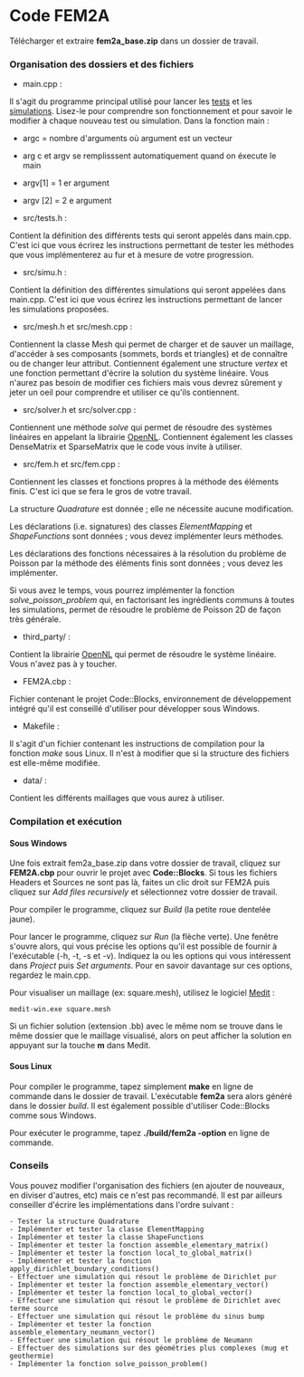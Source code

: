 # Code FEM2A

Télécharger et extraire **fem2a_base.zip** dans un dossier de travail.

### Organisation des dossiers et des fichiers

- main.cpp :

Il s'agit du programme principal utilisé pour lancer les [tests](tests.md)
et les [simulations](simus.md). Lisez-le pour comprendre son fonctionnement
et pour savoir le modifier à chaque nouveau test ou simulation.
Dans la fonction main : 
- argc = nombre d'arguments où argument est un vecteur
- arg c et argv se remplisssent automatiquement quand on éxecute le main 
- argv[1] = 1 er argument
- argv [2] = 2 e argument 

- src/tests.h :

Contient la définition des différents tests qui seront appelés dans main.cpp.
C'est ici que vous écrirez les instructions permettant de tester les méthodes
que vous implémenterez au fur et à mesure de votre progression.

- src/simu.h :

Contient la définition des différentes simulations qui seront appelées dans
main.cpp. C'est ici que vous écrirez les instructions permettant de lancer les
simulations proposées.

- src/mesh.h et src/mesh.cpp :

Contiennent la classe Mesh qui permet de charger et de sauver un maillage,
d'accéder à ses composants (sommets, bords et triangles) et de connaître ou de
changer leur attribut. Contiennent également une structure *vertex* et une
fonction permettant d'écrire la solution du système linéaire. Vous n'aurez pas
besoin de modifier ces fichiers mais vous devrez sûrement y jeter un oeil pour
comprendre et utiliser ce qu'ils contiennent.

- src/solver.h et src/solver.cpp :

Contiennent une méthode *solve* qui permet de résoudre des systèmes linéaires
en appelant la librairie
[OpenNL](http://alice.loria.fr/index.php/software/4-library/23-opennl.html).
Contiennent également les classes DenseMatrix et SparseMatrix que le code vous
invite à utiliser.

- src/fem.h et src/fem.cpp :

Contiennent les classes et fonctions propres à la méthode des éléments finis.
C'est ici que se fera le gros de votre travail.

La structure *Quadrature* est donnée ; elle ne nécessite aucune modification.

Les déclarations (i.e. signatures) des classes *ElementMapping* et
*ShapeFunctions* sont données ; vous devez implémenter leurs méthodes.

Les déclarations des fonctions nécessaires à la résolution du problème de
Poisson par la méthode des éléments finis sont données ; vous devez les
implémenter.

Si vous avez le temps, vous pourrez implémenter la fonction
*solve_poisson_problem* qui, en factorisant les ingrédients communs à toutes
les simulations, permet de résoudre le problème de Poisson 2D de façon très
générale.

- third_party/ :

Contient la librairie
[OpenNL](http://alice.loria.fr/index.php/software/4-library/23-opennl.html)
qui permet de résoudre le système linéaire. Vous n'avez pas à y toucher.

- FEM2A.cbp :

Fichier contenant le projet Code::Blocks, environnement de développement
intégré qu'il est conseillé d'utiliser pour développer sous Windows.

- Makefile :

Il s'agit d'un fichier contenant les instructions de compilation pour la
fonction *make* sous Linux. Il n'est à modifier que si la structure des
fichiers est elle-même modifiée.

- data/ :

Contient les différents maillages que vous aurez à utiliser.

### Compilation et exécution

#### Sous Windows

Une fois extrait fem2a_base.zip dans votre dossier de travail, cliquez sur
**FEM2A.cbp** pour ouvrir le projet avec **Code::Blocks**. Si tous les fichiers
Headers et Sources ne sont pas là, faites un clic droit sur FEM2A puis cliquez
sur *Add files recursively* et sélectionnez votre dossier de travail.

Pour compiler le programme, cliquez sur *Build* (la petite roue dentelée jaune).

Pour lancer le programme, cliquez sur *Run* (la flèche verte). Une fenêtre s'ouvre alors, qui vous précise les options qu'il est possible de fournir à l'exécutable (-h, -t, -s et -v). Indiquez la ou les options qui vous intéressent dans *Project* puis *Set arguments*. Pour en savoir davantage sur ces options, regardez le main.cpp.

<!--
Pour lancer le programme, ouvrez un terminal (*cmd.exe* dans la barre d'adresse
de l'explorateur de fichier) et appelez votre exécutable :
```
cd C:\fem2a_base
..\bin\Debug\fem2a.exe -h

```
-->

Pour visualiser un maillage (ex: square.mesh), utilisez le logiciel
[Medit](https://www.ljll.math.upmc.fr/frey/software.html) :
```
medit-win.exe square.mesh

```
Si un fichier solution (extension .bb) avec le même nom se trouve dans le même
dossier que le maillage visualisé, alors on peut afficher la solution en
appuyant sur la touche **m** dans Medit.

#### Sous Linux

Pour compiler le programme, tapez simplement **make** en ligne de commande dans
le dossier de travail. L'exécutable **fem2a** sera alors généré dans le dossier
*build*. Il est également possible d'utiliser Code::Blocks comme sous Windows.

Pour exécuter le programme, tapez **./build/fem2a -option** en ligne de
commande.

### Conseils

Vous pouvez modifier l'organisation des fichiers (en ajouter de nouveaux, en diviser 
d'autres, etc) mais ce n'est pas recommandé. Il est par ailleurs conseiller d'écrire les implémentations dans l'ordre suivant :

```
- Tester la structure Quadrature
- Implémenter et tester la classe ElementMapping
- Implémenter et tester la classe ShapeFunctions
- Implémenter et tester la fonction assemble_elementary_matrix()
- Implémenter et tester la fonction local_to_global_matrix()
- Implémenter et tester la fonction apply_dirichlet_boundary_conditions()
- Effectuer une simulation qui résout le problème de Dirichlet pur
- Implémenter et tester la fonction assemble_elementary_vector()
- Implémenter et tester la fonction local_to_global_vector()
- Effectuer une simulation qui résout le problème de Dirichlet avec terme source
- Effectuer une simulation qui résout le problème du sinus bump
- Implémenter et tester la fonction assemble_elementary_neumann_vector()
- Effectuer une simulation qui résout le problème de Neumann
- Effectuer des simulations sur des géométries plus complexes (mug et geothermie)
- Implémenter la fonction solve_poisson_problem()

```

